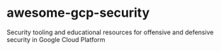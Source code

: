 # awesome-gcp-security
Security tooling and educational resources for offensive and defensive security in Google Cloud Platform
